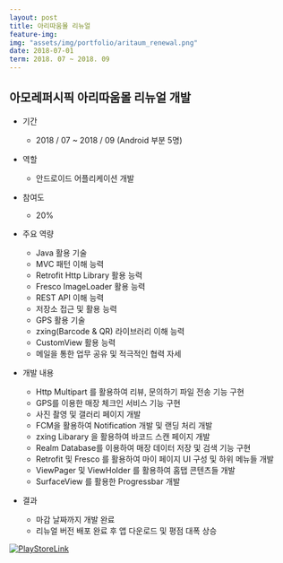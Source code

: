 ```yaml
---
layout: post
title: 아리따움몰 리뉴얼
feature-img: 
img: "assets/img/portfolio/aritaum_renewal.png"
date: 2018-07-01
term: 2018. 07 ~ 2018. 09
---
```


## 아모레퍼시픽 아리따움몰 리뉴얼 개발  

* 기간
    - 2018 / 07 ~ 2018 / 09 (Android 부분 5명)

* 역할
    - 안드로이드 어플리케이션 개발

* 참여도
    - 20%

* 주요 역량
    - Java 활용 기술
    - MVC 패턴 이해 능력
    - Retrofit Http Library 활용 능력
    - Fresco ImageLoader 활용 능력
    - REST API 이해 능력
    - 저장소 접근 및 활용 능력
    - GPS 활용 기술
    - zxing(Barcode & QR) 라이브러리 이해 능력
    - CustomView 활용 능력
    - 메일을 통한 업무 공유 및 적극적인 협력 자세

* 개발 내용
    - Http Multipart 를 활용하여 리뷰, 문의하기 파일 전송 기능 구현
    - GPS를 이용한 매장 체크인 서비스 기능 구현
    - 사진 촬영 및 갤러리 페이지 개발
    - FCM을 활용하여 Notification 개발 및 랜딩 처리 개발
    - zxing Libarary 을 활용하여 바코드 스캔 페이지 개발
    - Realm Database를 이용하여 매장 데이터 저장 및 검색 기능 구현
    - Retrofit 및 Fresco 를 활용하여 마이 페이지 UI 구성 및 하위 메뉴들 개발
    - ViewPager 및 ViewHolder 를 활용하여 홈탭 콘텐츠들 개발
    - SurfaceView 를 활용한 Progressbar 개발
    
* 결과
    - 마감 날짜까지 개발 완료
    - 리뉴얼 버전 배포 완료 후 앱 다운로드 및 평점 대폭 상승

[![PlayStoreLink]()](https://bit.ly/37kvSbd)
